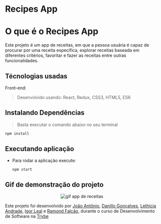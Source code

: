 # Recipes App

# O que é o Recipes App

Este projeto é um app de receitas, em que a pessoa usuária é capaz de procurar por uma receita específica, explorar receitas baseada em diferentes critérios, favoritar e fazer as receitas entre outras funcionalidades.

## Técnologias usadas

Front-end:
> Desenvolvido usando: React, Redux, CSS3, HTML5, ES6


## Instalando Dependências

> Basta executar o comando abaixo no seu terminal
```bash
npm install
``` 

## Executando aplicação
* Para rodar a aplicação execute:

  ```
  npm start
  ```

## Gif de demonstração do projeto
<p align='center'>
<img src='./apprecipes4.gif' alt='gif app de receitas' />
</p>

Este projeto foi desenvolvido por [João Antônio](https://www.linkedin.com/in/joaoantoniosilvaa/), [Danillo Gonçalves](https://github.com/danillogoncalves), [Lethicia Andrade](https://github.com/Lethiciahas), [Igor Leal](https://github.com/IgorHLeal) e [Ramond Falcão](https://github.com/ramondfalcao), durante o curso de Desenvolvimento de Software na [Trybe](https://www.betrybe.com/) 

